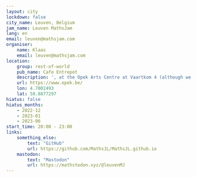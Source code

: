 ```yaml
---
layout: city
lockdown: false
city_name: Leuven, Belgium
jam_name: Leuven MathsJam
lang: en
email: leuven@mathsjam.com
organiser:
    name: Klaas
    email: leuven@mathsjam.com
location:
    group: rest-of-world
    pub_name: Cafe Entrepot
    description: ', at the Opek Arts Centre at Vaartkom 4 (although we are scouting a new, bigger venue - stay tuned)'
    url: https://www.opek.be/
    lon: 4.7002493
    lat: 50.8877297
hiatus: false
hiatus_months:
    - 2022-12
    - 2023-01
    - 2023-06
start_time: 20:00 - 23:00
links:
    something_else:
        text: "GitHub"
        url: https://github.com/MathsJL/MathsJL.github.io
    mastodon:
        text: "Mastodon"
        url: https://mathstodon.xyz/@leuvenMJ
---
```



